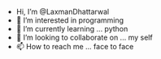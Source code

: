 -  Hi, I’m @LaxmanDhattarwal
- 👀 I’m interested in  programming
- 🌱 I’m currently learning ... python
- 💞️ I’m looking to collaborate on ... my self
- 📫 How to reach me ... face to face

<!---
LaxmanDhattarwal/LaxmanDhattarwal is a ✨ special ✨ repository because its `README.md` (this file) appears on your GitHub profile.
You can click the Preview link to take a look at your changes.
--->
